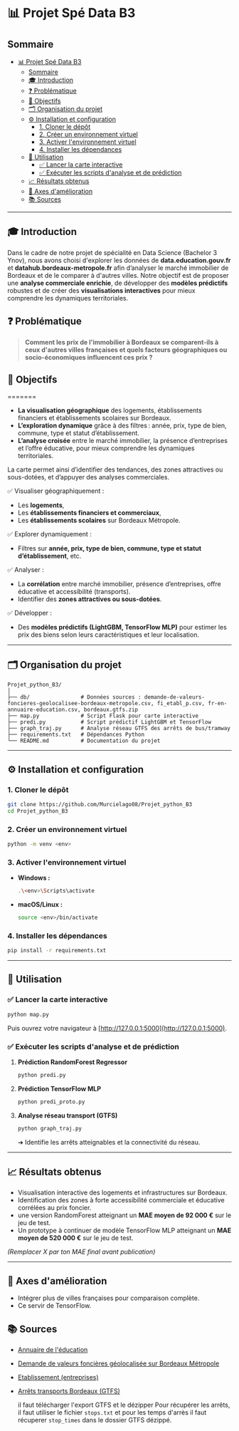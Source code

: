 # 📊 Projet Spé Data B3

## Sommaire

- [📊 Projet Spé Data B3](#-projet-spé-data-b3)
  - [Sommaire](#sommaire)
  - [🎓 Introduction](#-introduction)
  - [❓ Problématique](#-problématique)
  - [🌟 Objectifs](#-objectifs)
  - [🗂️ Organisation du projet](#️-organisation-du-projet)
  - [⚙️ Installation et configuration](#️-installation-et-configuration)
    - [1. Cloner le dépôt](#1-cloner-le-dépôt)
    - [2. Créer un environnement virtuel](#2-créer-un-environnement-virtuel)
    - [3. Activer l'environnement virtuel](#3-activer-lenvironnement-virtuel)
    - [4. Installer les dépendances](#4-installer-les-dépendances)
  - [🚀 Utilisation](#-utilisation)
    - [✅ Lancer la carte interactive](#-lancer-la-carte-interactive)
    - [✅ Exécuter les scripts d'analyse et de prédiction](#-exécuter-les-scripts-danalyse-et-de-prédiction)
  - [📈 Résultats obtenus](#-résultats-obtenus)
  - [🔮 Axes d'amélioration](#-axes-damélioration)
  - [📚 Sources](#-sources)

---

## 🎓 Introduction

Dans le cadre de notre projet de spécialité en Data Science (Bachelor 3 Ynov), nous avons choisi d'explorer les données de **data.education.gouv.fr** et **datahub.bordeaux-metropole.fr** afin d’analyser le marché immobilier de Bordeaux et de le comparer à d'autres villes. Notre objectif est de proposer une **analyse commerciale enrichie**, de développer des **modèles prédictifs** robustes et de créer des **visualisations interactives** pour mieux comprendre les dynamiques territoriales.

## ❓ Problématique

> **Comment les prix de l'immobilier à Bordeaux se comparent-ils à ceux d'autres villes françaises et quels facteurs géographiques ou socio-économiques influencent ces prix ?**

## 🌟 Objectifs
=======
- **La visualisation géographique** des logements, établissements financiers et établissements scolaires sur Bordeaux.
- **L’exploration dynamique** grâce à des filtres : année, prix, type de bien, commune, type et statut d’établissement.
- **L’analyse croisée** entre le marché immobilier, la présence d’entreprises et l’offre éducative, pour mieux comprendre les dynamiques territoriales.

La carte permet ainsi d’identifier des tendances, des zones attractives ou sous-dotées, et d’appuyer des analyses commerciales.

✅ Visualiser géographiquement :

- Les **logements**,
- Les **établissements financiers et commerciaux**,
- Les **établissements scolaires** sur Bordeaux Métropole.

✅ Explorer dynamiquement :

- Filtres sur **année, prix, type de bien, commune, type et statut d’établissement**, etc.

✅ Analyser :

- La **corrélation** entre marché immobilier, présence d’entreprises, offre éducative et accessibilité (transports).
- Identifier des **zones attractives ou sous-dotées**.

✅ Développer :

- Des **modèles prédictifs (LightGBM, TensorFlow MLP)** pour estimer les prix des biens selon leurs caractéristiques et leur localisation.

---

## 🗂️ Organisation du projet


```
Projet_python_B3/
│
├── db/                # Données sources : demande-de-valeurs-foncieres-geolocalisee-bordeaux-metropole.csv, fi_etabl_p.csv, fr-en-annuaire-education.csv, bordeaux.gtfs.zip
├── map.py             # Script Flask pour carte interactive
├── predi.py           # Script prédictif LightGBM et TensorFlow
├── graph_traj.py      # Analyse réseau GTFS des arrêts de bus/tramway
├── requirements.txt   # Dépendances Python
└── README.md          # Documentation du projet
```

---

## ⚙️ Installation et configuration

### 1. Cloner le dépôt

```bash
git clone https://github.com/Murcielago08/Projet_python_B3
cd Projet_python_B3
```

### 2. Créer un environnement virtuel

```bash
python -m venv <env>
```

### 3. Activer l'environnement virtuel

- **Windows :**

  ```bash
  .\<env>\Scripts\activate
  ```

- **macOS/Linux :**

  ```bash
  source <env>/bin/activate
  ```

### 4. Installer les dépendances

```bash
pip install -r requirements.txt
```

---

## 🚀 Utilisation

### ✅ Lancer la carte interactive

```bash
python map.py
```

Puis ouvrez votre navigateur à [http://127.0.0.1:5000](http://127.0.0.1:5000).

### ✅ Exécuter les scripts d'analyse et de prédiction

1. **Prédiction RandomForest Regressor**


   ```bash
   python predi.py
   ```

2. **Prédiction TensorFlow MLP**

   ```bash
   python predi_proto.py 
   ```

3. **Analyse réseau transport (GTFS)**

   ```bash
   python graph_traj.py
   ```

   ➔ Identifie les arrêts atteignables et la connectivité du réseau.

---

## 📈 Résultats obtenus

- Visualisation interactive des logements et infrastructures sur Bordeaux.
- Identification des zones à forte accessibilité commerciale et éducative corrélées au prix foncier.
- une version RandomForest atteignant un **MAE moyen de 92 000 €** sur le jeu de test.
- Un prototype à continuer de modèle TensorFlow MLP atteignant un **MAE moyen de 520 000 €** sur le jeu de test.

*(Remplacer X par ton MAE final avant publication)*

---

## 🔮 Axes d'amélioration

- Intégrer plus de villes françaises pour comparaison complète.
- Ce servir de TensorFlow.

## 📚 Sources

- [Annuaire de l'éducation](https://data.education.gouv.fr/explore/dataset/fr-en-annuaire-education/export/?disjunctive.type_etablissement\&disjunctive.libelle_academie\&disjunctive.libelle_region\&disjunctive.ministere_tutelle\&disjunctive.appartenance_education_prioritaire\&disjunctive.nom_commune\&disjunctive.code_postal\&disjunctive.code_departement)
- [Demande de valeurs foncières géolocalisée sur Bordeaux Métropole](https://opendata.bordeaux-metropole.fr/explore/dataset/demande-de-valeurs-foncieres-geolocalisee-bordeaux-metropole/export/?location=19,44.85485,-0.5691\&basemap=jawg.streets)
- [Etablissement (entreprises)](https://datahub.bordeaux-metropole.fr/explore/dataset/fi_etabl_p/export/)
- [Arrêts transports Bordeaux (GTFS)](https://datahub.bordeaux-metropole.fr/explore/dataset/offres-de-services-bus-tramway-gtfs/export/) 
  
  il faut télécharger l'export GTFS 
  et le dézipper Pour récupérer les arrêts,
   il faut utiliser le fichier `stops.txt` et pour les temps d'arrès il faut récuperer `stop_times` dans le dossier GTFS dézippé.
  



